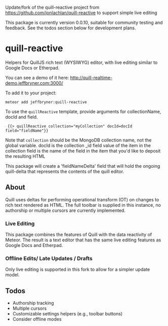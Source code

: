 Update/fork of the quill-reactive project from https://github.com/jonlachlan/quill-reactive to support simple live editing

This package is currently version 0.0.10, suitable for community testing and feedback. See the todos section below for development plans.

# quill-reactive

Helpers for QuillJS rich text (WYSIWYG) editor, with live editing similar to Google Docs or Etherpad.

You can see a demo of it here: http://quill-realtime-demo.jeffbryner.com:3000/

To add it to your project:

`meteor add jeffbryner:quill-reactive`

To use the `quillReactive` template, provide arguments for collectionName, docId and field.

```
 {{> quillReactive collection="myCollection" docId=docId field="fieldName"}}
```

Note that `collection` should be the MongoDB collection name, not the global variable.
docId is the collection _id field value of the item in the collection
field is the name of the field in the item that you'd like to deposit the resulting HTML

This package will create a 'fieldNameDelta' field that will hold the ongoing quill-delta that represents the contents of the quill editor.

## About

Quill uses deltas for performing operational transform (OT) on changes to rich text rendered as HTML. The full toolbar is supplied in this instance, no authorship or multiple cursors are currently implemented.

### Live Editing

This package combines the features of Quill with the data reactivity of Meteor. The result is a text editor that has the same live editing features as Google Docs and Etherpad.


### Offline Edits/ Late Updates / Drafts

Only live editing is supported in this fork to allow for a simpler update model.


## Todos

* Authorship tracking
* Multiple cursors
* Customizable settings helpers (e.g., toolbar buttons)
* Consider offline modes

